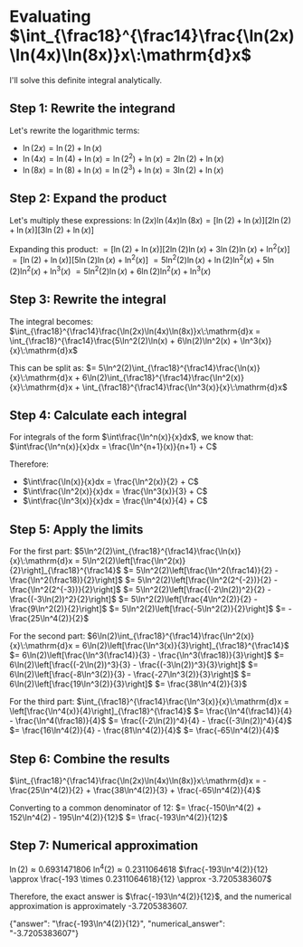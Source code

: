 # Evaluating $\int_{\frac18}^{\frac14}\frac{\ln(2x)\ln(4x)\ln(8x)}x\:\mathrm{d}x$

I'll solve this definite integral analytically.

## Step 1: Rewrite the integrand
Let's rewrite the logarithmic terms:
- $\ln(2x) = \ln(2) + \ln(x)$
- $\ln(4x) = \ln(4) + \ln(x) = \ln(2^2) + \ln(x) = 2\ln(2) + \ln(x)$
- $\ln(8x) = \ln(8) + \ln(x) = \ln(2^3) + \ln(x) = 3\ln(2) + \ln(x)$

## Step 2: Expand the product
Let's multiply these expressions:
$\ln(2x)\ln(4x)\ln(8x) = [\ln(2) + \ln(x)][2\ln(2) + \ln(x)][3\ln(2) + \ln(x)]$

Expanding this product:
$= [\ln(2) + \ln(x)][2\ln(2)\ln(x) + 3\ln(2)\ln(x) + \ln^2(x)]$
$= [\ln(2) + \ln(x)][5\ln(2)\ln(x) + \ln^2(x)]$
$= 5\ln^2(2)\ln(x) + \ln(2)\ln^2(x) + 5\ln(2)\ln^2(x) + \ln^3(x)$
$= 5\ln^2(2)\ln(x) + 6\ln(2)\ln^2(x) + \ln^3(x)$

## Step 3: Rewrite the integral
The integral becomes:
$\int_{\frac18}^{\frac14}\frac{\ln(2x)\ln(4x)\ln(8x)}x\:\mathrm{d}x = \int_{\frac18}^{\frac14}\frac{5\ln^2(2)\ln(x) + 6\ln(2)\ln^2(x) + \ln^3(x)}{x}\:\mathrm{d}x$

This can be split as:
$= 5\ln^2(2)\int_{\frac18}^{\frac14}\frac{\ln(x)}{x}\:\mathrm{d}x + 6\ln(2)\int_{\frac18}^{\frac14}\frac{\ln^2(x)}{x}\:\mathrm{d}x + \int_{\frac18}^{\frac14}\frac{\ln^3(x)}{x}\:\mathrm{d}x$

## Step 4: Calculate each integral

For integrals of the form $\int\frac{\ln^n(x)}{x}dx$, we know that:
$\int\frac{\ln^n(x)}{x}dx = \frac{\ln^{n+1}(x)}{n+1} + C$

Therefore:
- $\int\frac{\ln(x)}{x}dx = \frac{\ln^2(x)}{2} + C$
- $\int\frac{\ln^2(x)}{x}dx = \frac{\ln^3(x)}{3} + C$
- $\int\frac{\ln^3(x)}{x}dx = \frac{\ln^4(x)}{4} + C$

## Step 5: Apply the limits

For the first part:
$5\ln^2(2)\int_{\frac18}^{\frac14}\frac{\ln(x)}{x}\:\mathrm{d}x = 5\ln^2(2)\left[\frac{\ln^2(x)}{2}\right]_{\frac18}^{\frac14}$
$= 5\ln^2(2)\left[\frac{\ln^2(\frac14)}{2} - \frac{\ln^2(\frac18)}{2}\right]$
$= 5\ln^2(2)\left[\frac{\ln^2(2^{-2})}{2} - \frac{\ln^2(2^{-3})}{2}\right]$
$= 5\ln^2(2)\left[\frac{(-2\ln(2))^2}{2} - \frac{(-3\ln(2))^2}{2}\right]$
$= 5\ln^2(2)\left[\frac{4\ln^2(2)}{2} - \frac{9\ln^2(2)}{2}\right]$
$= 5\ln^2(2)\left[\frac{-5\ln^2(2)}{2}\right]$
$= -\frac{25\ln^4(2)}{2}$

For the second part:
$6\ln(2)\int_{\frac18}^{\frac14}\frac{\ln^2(x)}{x}\:\mathrm{d}x = 6\ln(2)\left[\frac{\ln^3(x)}{3}\right]_{\frac18}^{\frac14}$
$= 6\ln(2)\left[\frac{\ln^3(\frac14)}{3} - \frac{\ln^3(\frac18)}{3}\right]$
$= 6\ln(2)\left[\frac{(-2\ln(2))^3}{3} - \frac{(-3\ln(2))^3}{3}\right]$
$= 6\ln(2)\left[\frac{-8\ln^3(2)}{3} - \frac{-27\ln^3(2)}{3}\right]$
$= 6\ln(2)\left[\frac{19\ln^3(2)}{3}\right]$
$= \frac{38\ln^4(2)}{3}$

For the third part:
$\int_{\frac18}^{\frac14}\frac{\ln^3(x)}{x}\:\mathrm{d}x = \left[\frac{\ln^4(x)}{4}\right]_{\frac18}^{\frac14}$
$= \frac{\ln^4(\frac14)}{4} - \frac{\ln^4(\frac18)}{4}$
$= \frac{(-2\ln(2))^4}{4} - \frac{(-3\ln(2))^4}{4}$
$= \frac{16\ln^4(2)}{4} - \frac{81\ln^4(2)}{4}$
$= \frac{-65\ln^4(2)}{4}$

## Step 6: Combine the results
$\int_{\frac18}^{\frac14}\frac{\ln(2x)\ln(4x)\ln(8x)}x\:\mathrm{d}x = -\frac{25\ln^4(2)}{2} + \frac{38\ln^4(2)}{3} + \frac{-65\ln^4(2)}{4}$

Converting to a common denominator of 12:
$= \frac{-150\ln^4(2) + 152\ln^4(2) - 195\ln^4(2)}{12}$
$= \frac{-193\ln^4(2)}{12}$

## Step 7: Numerical approximation
$\ln(2) \approx 0.6931471806$
$\ln^4(2) \approx 0.2311064618$
$\frac{-193\ln^4(2)}{12} \approx \frac{-193 \times 0.2311064618}{12} \approx -3.7205383607$

Therefore, the exact answer is $\frac{-193\ln^4(2)}{12}$, and the numerical approximation is approximately -3.7205383607.

{"answer": "\\frac{-193\\ln^4(2)}{12}", "numerical_answer": "-3.7205383607"}